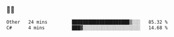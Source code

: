 ### 👨‍💻

<!--START_SECTION:waka-->

```txt
Other   24 mins         █████████████████████▒░░░   85.32 %
C#      4 mins          ███▓░░░░░░░░░░░░░░░░░░░░░   14.68 %
```

<!--END_SECTION:waka-->
